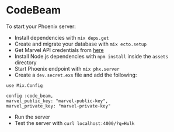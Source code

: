 # CodeBeam

To start your Phoenix server:

  * Install dependencies with `mix deps.get`
  * Create and migrate your database with `mix ecto.setup`
  * Get Marvel API credentials from [here](https://www.google.com/search?client=safari&rls=en&q=marvel+api+account&ie=UTF-8&oe=UTF-8)
  * Install Node.js dependencies with `npm install` inside the `assets` directory
  * Start Phoenix endpoint with `mix phx.server`
  * Create a `dev.secret.exs` file and add the following:
  ```
use Mix.Config

config :code_beam,
  marvel_public_key: "marvel-public-key",
  marvel_private_key: "marvel-private-key"

  ```

  * Run the server
  * Test the server with `curl localhost:4000/?q=Hulk`